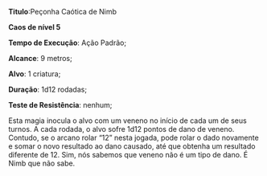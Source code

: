 **Titulo**:Peçonha Caótica de Nimb

**Caos de nível 5**

**Tempo de Execução**: Ação Padrão;

**Alcance**: 9 metros;

**Alvo**: 1 criatura;

**Duração**: 1d12 rodadas;

**Teste de Resistência**: nenhum;


Esta magia inocula o alvo com um 
veneno no início de cada um de seus 
turnos. A cada rodada, o alvo sofre 1d12 
pontos de dano de veneno. Contudo, se 
o arcano rolar “12” nesta jogada, pode 
rolar o dado novamente e somar o novo 
resultado ao dano causado, até que obtenha um resultado diferente de 12. Sim, 
nós sabemos que veneno não é um tipo 
de dano. É Nimb que não sabe.
